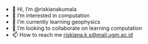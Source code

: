 - 👋 Hi, I’m @riskianakumala
- 👀 I’m interested in computation
- 🌱 I’m currently learning geophysics
- 💞️ I’m looking to collaborate on learning computation
- 📫 How to reach me riskiana.k.s@mail.ugm.ac.id

<!---
riskianakumala/riskianakumala is a ✨ special ✨ repository because its `README.md` (this file) appears on your GitHub profile.
You can click the Preview link to take a look at your changes.
--->
